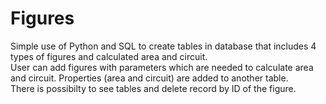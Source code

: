 # Figures
Simple use of Python and SQL to create tables in database that includes 4 types of figures and calculated area and circuit.  
User can add figures with parameters which are needed to calculate area and circuit. Properties (area and circuit) are added to another table.  
There is possibilty to see tables and delete record by ID of the figure.  
